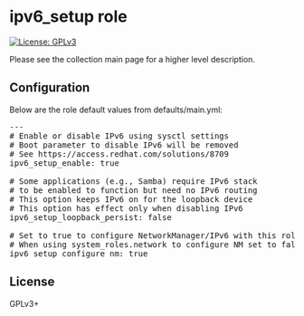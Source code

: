 # ipv6_setup role

[![License: GPLv3](https://img.shields.io/badge/license-GPLv3-brightgreen.svg)](https://www.gnu.org/licenses/gpl-3.0)

Please see the collection main page for a higher level description.

## Configuration

Below are the role default values from defaults/main.yml:

<pre>
---
# Enable or disable IPv6 using sysctl settings
# Boot parameter to disable IPv6 will be removed
# See https://access.redhat.com/solutions/8709
ipv6_setup_enable: true

# Some applications (e.g., Samba) require IPv6 stack
# to be enabled to function but need no IPv6 routing
# This option keeps IPv6 on for the loopback device
# This option has effect only when disabling IPv6
ipv6_setup_loopback_persist: false

# Set to true to configure NetworkManager/IPv6 with this role
# When using system_roles.network to configure NM set to false
ipv6_setup_configure_nm: true
</pre>

## License

GPLv3+
